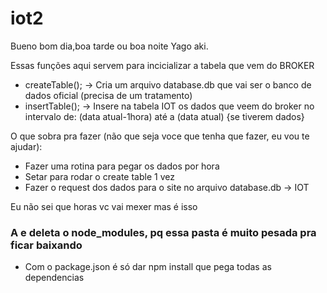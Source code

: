 # iot2


Bueno bom dia,boa tarde ou boa noite Yago aki.

Essas funções aqui servem para incicializar a tabela que vem do BROKER

- createTable(); -> Cria um arquivo database.db que vai ser o banco de dados oficial (precisa de um tratamento)
- insertTable(); -> Insere na tabela IOT os dados que veem do broker no intervalo de:
                                                       (data atual-1hora) até a (data atual) {se tiverem dados}

O que sobra pra fazer (não que seja voce que tenha que fazer, eu vou te ajudar):
 - Fazer uma rotina para pegar os dados por hora
 - Setar para rodar o create table 1 vez
 - Fazer o request dos dados para o site no arquivo database.db -> IOT

Eu não sei que horas vc vai mexer mas é isso

### A e deleta o node_modules, pq essa pasta é muito pesada pra ficar baixando 
 - Com o package.json é só dar npm install que pega todas as dependencias
